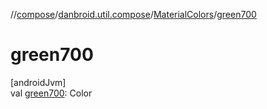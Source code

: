 //[compose](../../../index.md)/[danbroid.util.compose](../index.md)/[MaterialColors](index.md)/[green700](green700.md)

# green700

[androidJvm]\
val [green700](green700.md): Color
